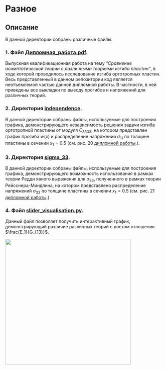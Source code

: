 # Разное

## Описание
В данной директории собраны различные файлы.

### 1. Файл [Дипломная_работа.pdf](Дипломная_работа.pdf).

Выпускная квалификационная работа на тему *"Сравнение асимптотической теории с различными теориями изгиба пластин"*, в 
ходе которой проводилось исследование изгиба ортотропных пластин. Весь представленный в данном репозитории код является 
неотъемлемой частью данной дипломной работы. В частности, в ней приведены все выкладки по выводу прогибов и
напряжений для различных теорий.

### 2. Директория [independence](independence).

В данной директории собраны файлы, используемые для построения графика, демонстрирующего независимость решения задачи 
изгиба ортотропной пластины от модуля $C_{3333}$, на котором представлен график прогиба $w(x)$ и распределение
напряжений $\sigma_{11}$  по толщине пластины в сечении $x_1 = 0.5$
(см. рис. 20 [дипломной работы](Дипломная_работа.pdf).).

### 3. Директория [sigma_33](sigma_33).

В данной директории собраны файлы, используемые для построения графика, демонстрирующего возможность использования
в рамках теории Редди явного выражения для $\sigma_{33}$, полученного в рамках теории Рейсснера-Миндлина,
на котором представлено распределение напряжений $\sigma_{33}$ по толщине пластины в сечении $x_1 = 0.5$
(см. рис. 21 [дипломной работы](Дипломная_работа.pdf).).

### 4. Файл [slider_visualisation.py](slider_visualisation.py).

Данный файл позволяет получить интерактивный график, демонстрирующий различие различных теорий с ростом отношения
$\frac{E_1}{G_{13}}$.

<img src="https://github.com/mrdhnv/Images/blob/main/Others/Plate_bending.gif" width="400">
